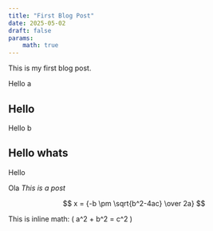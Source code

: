 ```yaml
---
title: "First Blog Post"
date: 2025-05-02
draft: false
params:
    math: true
---
```


This is my first blog post.

Hello a

## Hello

Hello b

## Hello whats

Hello

Ola *This is a post*

$$
x = {-b \pm \sqrt{b^2-4ac} \over 2a}
$$

This is inline math: \( a^2 + b^2 = c^2 \)
